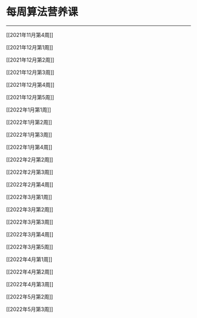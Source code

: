 # 每周算法营养课

---

[[2021年11月第4周]]

[[2021年12月第1周]]

[[2021年12月第2周]]

[[2021年12月第3周]]

[[2021年12月第4周]]

[[2021年12月第5周]]

[[2022年1月第1周]]

[[2022年1月第2周]]

[[2022年1月第3周]]

[[2022年1月第4周]]

[[2022年2月第2周]]

[[2022年2月第3周]]

[[2022年2月第4周]]

[[2022年3月第1周]]

[[2022年3月第2周]]

[[2022年3月第3周]]

[[2022年3月第4周]]

[[2022年3月第5周]]

[[2022年4月第1周]]

[[2022年4月第2周]]

[[2022年4月第3周]]

[[2022年5月第2周]]

[[2022年5月第3周]]